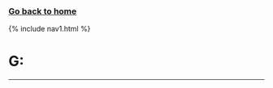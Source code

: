 ### **[Go back to home](https://ironrico.github.io/TestGlossary/)**

{% include nav1.html %}


# **G:** 

___
 
